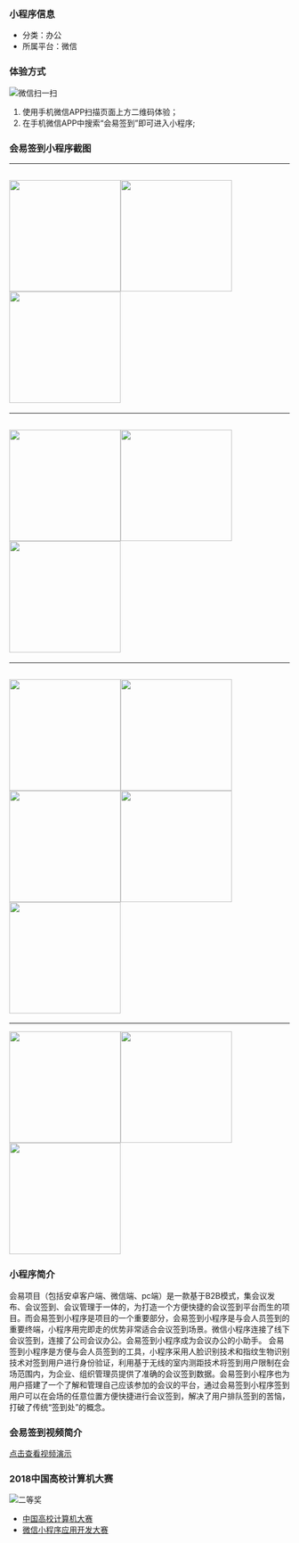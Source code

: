 
### 小程序信息

- 分类：办公
- 所属平台：微信

### 体验方式

![微信扫一扫](imgs/code.png)

1. 使用手机微信APP扫描页面上方二维码体验；
2. 在手机微信APP中搜索“会易签到”即可进入小程序;
 
### 会易签到小程序截图

---
<img src="imgs/01.png" width="200"/><img src="imgs/02.png" width="200"/><img src="imgs/03.png" width="200"/>
---

---
<img src="imgs/04.png" width="200"/><img src="imgs/05.png" width="200"/><img src="imgs/06.png" width="200"/>
---

---
<img src="imgs/07.png" width="200"/><img src="imgs/08.png" width="200"/><img src="imgs/09.png" width="200"/><img src="imgs/10.png" width="200"/><img src="imgs/11.png" width="200"/>
---

---
<img src="imgs/scan.png" width="200"/><img src="imgs/fig.png" width="200"/><img src="imgs/face.png" width="200"/>

### 小程序简介

会易项目（包括安卓客户端、微信端、pc端）是一款基于B2B模式，集会议发布、会议签到、会议管理于一体的，为打造一个方便快捷的会议签到平台而生的项目。而会易签到小程序是项目的一个重要部分，会易签到小程序是与会人员签到的重要终端，小程序用完即走的优势非常适合会议签到场景。微信小程序连接了线下会议签到，连接了公司会议办公。会易签到小程序成为会议办公的小助手。
会易签到小程序是方便与会人员签到的工具，小程序采用人脸识别技术和指纹生物识别技术对签到用户进行身份验证，利用基于无线的室内测距技术将签到用户限制在会场范围内，为企业、组织管理员提供了准确的会议签到数据。会易签到小程序也为用户搭建了一个了解和管理自己应该参加的会议的平台，通过会易签到小程序签到用户可以在会场的任意位置方便快捷进行会议签到，解决了用户排队签到的苦恼，打破了传统“签到处”的概念。


### 会易签到视频简介

[点击查看视频演示](https://v.qq.com/txp/iframe/player.html?vid=g068032qqav)


### 2018中国高校计算机大赛

![二等奖](zs.jpg)
<br/>
- [中国高校计算机大赛](http://www.c4best.cn/gxwxxcxkfs)
- [微信小程序应用开发大赛](https://developers.weixin.qq.com/community/competition)

